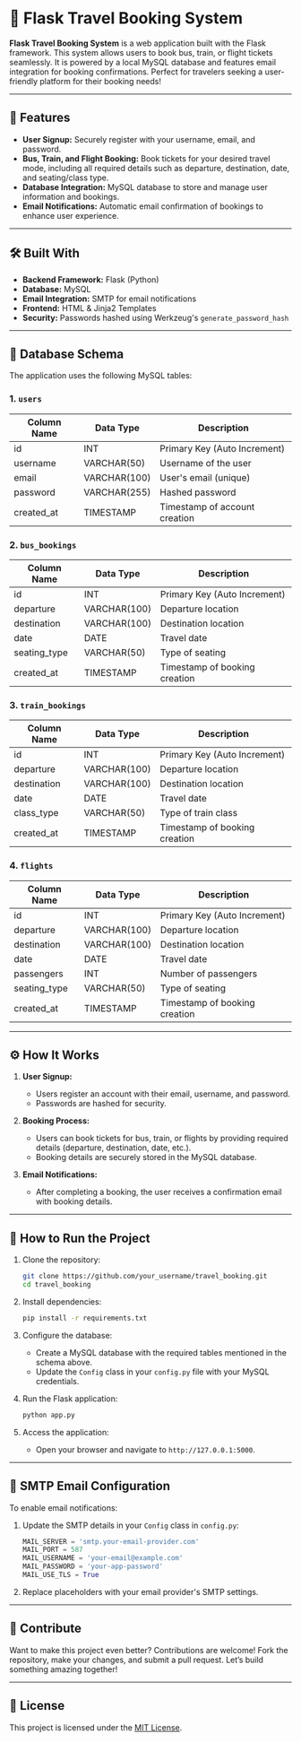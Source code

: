 
# 🚀 Flask Travel Booking System

**Flask Travel Booking System** is a web application built with the Flask framework. This system allows users to book bus, train, or flight tickets seamlessly. It is powered by a local MySQL database and features email integration for booking confirmations. Perfect for travelers seeking a user-friendly platform for their booking needs!

---

## 🌟 Features

- **User Signup:** Securely register with your username, email, and password.
- **Bus, Train, and Flight Booking:** Book tickets for your desired travel mode, including all required details such as departure, destination, date, and seating/class type.
- **Database Integration:** MySQL database to store and manage user information and bookings.
- **Email Notifications:** Automatic email confirmation of bookings to enhance user experience.

---

## 🛠️ Built With

- **Backend Framework:** Flask (Python)
- **Database:** MySQL
- **Email Integration:** SMTP for email notifications
- **Frontend:** HTML & Jinja2 Templates
- **Security:** Passwords hashed using Werkzeug's `generate_password_hash`

---

## 💾 Database Schema

The application uses the following MySQL tables:

### 1. `users`
| Column Name | Data Type   | Description                     |
|-------------|-------------|---------------------------------|
| id          | INT         | Primary Key (Auto Increment)   |
| username    | VARCHAR(50) | Username of the user           |
| email       | VARCHAR(100)| User's email (unique)          |
| password    | VARCHAR(255)| Hashed password                |
| created_at  | TIMESTAMP   | Timestamp of account creation  |

### 2. `bus_bookings`
| Column Name    | Data Type   | Description                     |
|----------------|-------------|---------------------------------|
| id             | INT         | Primary Key (Auto Increment)   |
| departure      | VARCHAR(100)| Departure location             |
| destination    | VARCHAR(100)| Destination location           |
| date           | DATE        | Travel date                   |
| seating_type   | VARCHAR(50) | Type of seating                |
| created_at     | TIMESTAMP   | Timestamp of booking creation  |

### 3. `train_bookings`
| Column Name    | Data Type   | Description                     |
|----------------|-------------|---------------------------------|
| id             | INT         | Primary Key (Auto Increment)   |
| departure      | VARCHAR(100)| Departure location             |
| destination    | VARCHAR(100)| Destination location           |
| date           | DATE        | Travel date                   |
| class_type     | VARCHAR(50) | Type of train class            |
| created_at     | TIMESTAMP   | Timestamp of booking creation  |

### 4. `flights`
| Column Name    | Data Type   | Description                     |
|----------------|-------------|---------------------------------|
| id             | INT         | Primary Key (Auto Increment)   |
| departure      | VARCHAR(100)| Departure location             |
| destination    | VARCHAR(100)| Destination location           |
| date           | DATE        | Travel date                   |
| passengers     | INT         | Number of passengers           |
| seating_type   | VARCHAR(50) | Type of seating                |
| created_at     | TIMESTAMP   | Timestamp of booking creation  |

---

## ⚙️ How It Works

1. **User Signup:**
   - Users register an account with their email, username, and password.
   - Passwords are hashed for security.

2. **Booking Process:**
   - Users can book tickets for bus, train, or flights by providing required details (departure, destination, date, etc.).
   - Booking details are securely stored in the MySQL database.

3. **Email Notifications:**
   - After completing a booking, the user receives a confirmation email with booking details.

---

## 🚀 How to Run the Project

1. Clone the repository:
   ```bash
   git clone https://github.com/your_username/travel_booking.git
   cd travel_booking
   ```

2. Install dependencies:
   ```bash
   pip install -r requirements.txt
   ```

3. Configure the database:
   - Create a MySQL database with the required tables mentioned in the schema above.
   - Update the `Config` class in your `config.py` file with your MySQL credentials.

4. Run the Flask application:
   ```bash
   python app.py
   ```

5. Access the application:
   - Open your browser and navigate to `http://127.0.0.1:5000`.

---

## 📧 SMTP Email Configuration

To enable email notifications:
1. Update the SMTP details in your `Config` class in `config.py`:
   ```python
   MAIL_SERVER = 'smtp.your-email-provider.com'
   MAIL_PORT = 587
   MAIL_USERNAME = 'your-email@example.com'
   MAIL_PASSWORD = 'your-app-password'
   MAIL_USE_TLS = True
   ```

2. Replace placeholders with your email provider's SMTP settings.

---

## 🎉 Contribute

Want to make this project even better? Contributions are welcome! Fork the repository, make your changes, and submit a pull request. Let’s build something amazing together!

---

## 📜 License

This project is licensed under the [MIT License](https://opensource.org/licenses/MIT).

